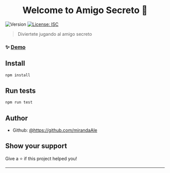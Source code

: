 <h1 align="center">Welcome to Amigo Secreto 👋</h1>
<p>
  <img alt="Version" src="https://img.shields.io/badge/version-1.0.0-blue.svg?cacheSeconds=2592000" />
  <a href="#" target="_blank">
    <img alt="License: ISC" src="https://img.shields.io/badge/License-ISC-yellow.svg" />
  </a>
</p>

> Diviertete jugando al amigo secreto

### ✨ [Demo](https://github.com/mirandaAle/con-alura.git)

## Install

```sh
npm install
```

## Run tests

```sh
npm run test
```

## Author



* Github: [@https:\/\/github.com\/mirandaAle](https://github.com/https:\/\/github.com\/mirandaAle)

## Show your support

Give a ⭐️ if this project helped you!

***
